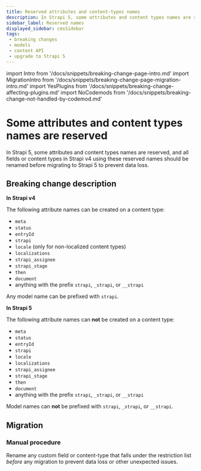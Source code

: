 ```yaml
---
title: Reserved attributes and content-types names
description: In Strapi 5, some attributes and content types names are reserved, and all fields or content types using the reserved names should be renamed before migrating to prevent data loss.
sidebar_label: Reserved names
displayed_sidebar: cmsSidebar
tags:
 - breaking changes
 - models
 - content API
 - upgrade to Strapi 5
---
```


import Intro from '/docs/snippets/breaking-change-page-intro.md'
import MigrationIntro from '/docs/snippets/breaking-change-page-migration-intro.md'
import YesPlugins from '/docs/snippets/breaking-change-affecting-plugins.md'
import NoCodemods from '/docs/snippets/breaking-change-not-handled-by-codemod.md'

# Some attributes and content types names are reserved

In Strapi 5, some attributes and content types names are reserved, and all fields or content types in Strapi v4 using these reserved names should be renamed before migrating to Strapi 5 to prevent data loss.

<Intro />

<YesPlugins />
<NoCodemods />

## Breaking change description

<SideBySideContainer>

<SideBySideColumn>

**In Strapi v4**

The following attribute names can be created on a content type:

- `meta`
- `status`
- `entryId`
- `strapi`
- `locale` (only for non-localized content types)
- `localizations`
- `strapi_assignee`
- `strapi_stage`
- `then`
- `document`
- anything with the prefix `strapi`, `_strapi`, or `__strapi`

Any model name can be prefixed with `strapi`.

</SideBySideColumn>

<SideBySideColumn>

**In Strapi 5**

The following attribute names can **not** be created on a content type:

- `meta`
- `status`
- `entryId`
- `strapi`
- `locale`
- `localizations`
- `strapi_assignee`
- `strapi_stage`
- `then`
- `document`
- anything with the prefix `strapi`, `_strapi`, or `__strapi`

Model names can **not** be prefixed with `strapi`, `_strapi`, or `__strapi`.

</SideBySideColumn>

</SideBySideContainer>

## Migration

### Manual procedure

Rename any custom field or content-type that falls under the restriction list *before* any migration to prevent data loss or other unexpected issues.
